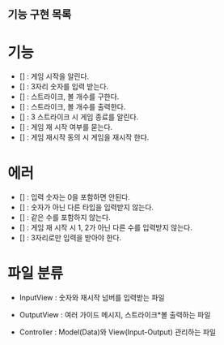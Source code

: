 ## 기능 구현 목록

# 기능

- [] : 게임 시작을 알린다.
- [] : 3자리 숫자를 입력 받는다.
- [] : 스트라이크, 볼 개수를 구한다.
- [] : 스트라이크, 볼 개수를 출력한다.
- [] : 3 스트라이크 시 게임 종료를 알린다.
- [] : 게임 재 시작 여부를 묻는다.
- [] : 게임 재시작 동의 시 게임을 재시작 한다.

# 에러

- [] : 입력 숫자는 0을 포함하면 안된다.
- [] : 숫자가 아닌 다른 타입을 입력받지 않는다.
- [] : 같은 수를 포함하지 않는다.
- [] : 게임 재 시작 시 1, 2가 아닌 다른 수를 입력받지 않는다.
- [] : 3자리로만 입력을 받아야 한다.

# 파일 분류

- InputView : 숫자와 재시작 넘버를 입력받는 파일
- OutputView : 여러 가이드 메시지, 스트라이크\*볼 출력하는 파일

- Controller : Model(Data)와 View(Input-Output) 관리하는 파일

